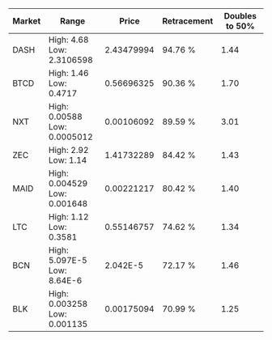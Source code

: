 | Market | Range | Price| Retracement | Doubles to 50% |
| --- | --- | --- | --- | --- |
| DASH | High: 4.68<br />Low: 2.3106598 | 2.43479994 | 94.76 % | 1.44 |
| BTCD | High: 1.46<br />Low: 0.4717 | 0.56696325 | 90.36 % | 1.70 |
| NXT | High: 0.00588<br />Low: 0.0005012 | 0.00106092 | 89.59 % | 3.01 |
| ZEC | High: 2.92<br />Low: 1.14 | 1.41732289 | 84.42 % | 1.43 |
| MAID | High: 0.004529<br />Low: 0.001648 | 0.00221217 | 80.42 % | 1.40 |
| LTC | High: 1.12<br />Low: 0.3581 | 0.55146757 | 74.62 % | 1.34 |
| BCN | High: 5.097E-5<br />Low: 8.64E-6 | 2.042E-5 | 72.17 % | 1.46 |
| BLK | High: 0.003258<br />Low: 0.001135 | 0.00175094 | 70.99 % | 1.25 |
